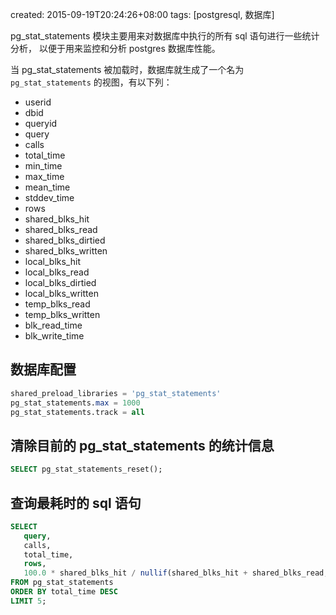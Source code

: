 created: 2015-09-19T20:24:26+08:00
tags: [postgresql, 数据库]


pg\_stat\_statements 模块主要用来对数据库中执行的所有 sql 语句进行一些统计分析，
以便于用来监控和分析 postgres 数据库性能。

当 pg\_stat\_statements 被加载时，数据库就生成了一个名为 `pg_stat_statements` 的视图，有以下列：

* userid
* dbid
* queryid
* query
* calls
* total\_time
* min\_time
* max\_time
* mean\_time
* stddev\_time
* rows
* shared\_blks\_hit
* shared\_blks\_read
* shared\_blks\_dirtied
* shared\_blks\_written
* local\_blks\_hit
* local\_blks\_read
* local\_blks\_dirtied
* local\_blks\_written
* temp\_blks\_read
* temp\_blks\_written
* blk\_read\_time
* blk\_write\_time


## 数据库配置

```sql
shared_preload_libraries = 'pg_stat_statements'
pg_stat_statements.max = 1000
pg_stat_statements.track = all
```


## 清除目前的 pg\_stat\_statements 的统计信息

```sql
SELECT pg_stat_statements_reset();
```


## 查询最耗时的 sql 语句

```sql
SELECT
   query,
   calls,
   total_time,
   rows,
   100.0 * shared_blks_hit / nullif(shared_blks_hit + shared_blks_read, 0) AS hit_percent
FROM pg_stat_statements
ORDER BY total_time DESC
LIMIT 5;
```
